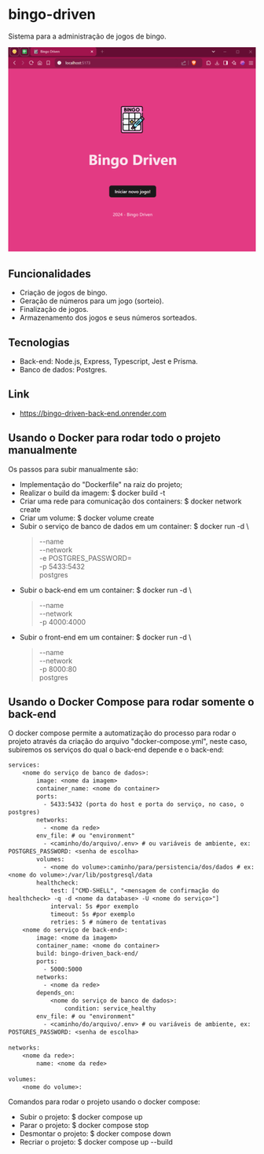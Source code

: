 # bingo-driven
Sistema para a administração de jogos de bingo.

![demonstração do bingo](demo-bingo.gif)

## Funcionalidades
- Criação de jogos de bingo.
- Geração de números para um jogo (sorteio).
- Finalização de jogos.
- Armazenamento dos jogos e seus números sorteados.

## Tecnologias
- Back-end: Node.js, Express, Typescript, Jest e Prisma.
- Banco de dados: Postgres.

## Link
- https://bingo-driven-back-end.onrender.com

## Usando o Docker para rodar todo o projeto manualmente
Os passos para subir manualmente são:
- Implementação do "Dockerfile" na raiz do projeto;
- Realizar o build da imagem:
    $ docker build -t <nome da imagem>
- Criar uma rede para comunicação dos containers:
    $ docker network create <nome da rede>
- Criar um volume:
    $ docker volume create <nome do volume>
- Subir o serviço de banco de dados em um container:
    $ docker run -d \
    > --name <nome do container> \
    > --network <nome da rede> \
    > -e POSTGRES_PASSWORD=<senha de escolha> \
    > -p 5433:5432 \
    > postgres
- Subir o back-end em um container:
    $ docker run -d \
    > --name <nome do container> \
    > --network <nome da rede> \
    > -p 4000:4000 \
    > <nome da imagem>
- Subir o front-end em um container:
    $ docker run -d \
    > --name <nome do container> \
    > --network <nome da rede> \
    > -p 8000:80 \
    > postgres

## Usando o Docker Compose para rodar somente o back-end
O docker compose permite a automatização do processo para rodar o projeto através da criação do arquivo "docker-compose.yml", neste caso, subiremos os serviços do qual o back-end depende e o back-end:

    services:
        <nome do serviço de banco de dados>:
            image: <nome da imagem>
            container_name: <nome do container>
            ports:
              - 5433:5432 (porta do host e porta do serviço, no caso, o postgres)
            networks:
              - <nome da rede>
            env_file: # ou "environment"
              - <caminho/do/arquivo/.env> # ou variáveis de ambiente, ex: POSTGRES_PASSWORD: <senha de escolha>
            volumes:
              - <nome do volume>:caminho/para/persistencia/dos/dados # ex: <nome do volume>:/var/lib/postgresql/data
            healthcheck:
                test: ["CMD-SHELL", "<mensagem de confirmação do healthcheck> -q -d <nome da database> -U <nome do serviço>"]
                interval: 5s #por exemplo
                timeout: 5s #por exemplo
                retries: 5 # número de tentativas
        <nome do serviço de back-end>:
            image: <nome da imagem>
            container_name: <nome do container>
            build: bingo-driven_back-end/
            ports:
              - 5000:5000
            networks:
              - <nome da rede>
            depends_on:
                <nome do serviço de banco de dados>:
                    condition: service_healthy
            env_file: # ou "environment"
              - <caminho/do/arquivo/.env> # ou variáveis de ambiente, ex: POSTGRES_PASSWORD: <senha de escolha>
     
    networks:
        <nome da rede>:
            name: <nome da rede>

    volumes:
        <nome do volume>:
    
Comandos para rodar o projeto usando o docker compose:
- Subir o projeto:
    $ docker compose up 
- Parar o projeto:
    $ docker compose stop
- Desmontar o projeto:
    $ docker compose down
- Recriar o projeto:
    $ docker compose up --build